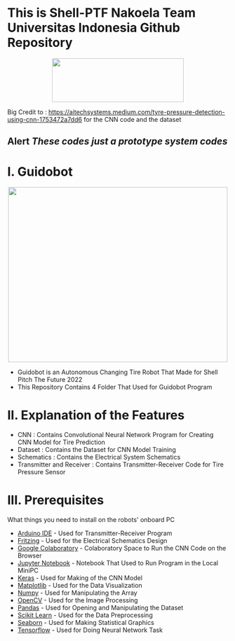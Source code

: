 
# This is Shell-PTF Nakoela Team Universitas Indonesia Github Repository <br />


<p align="center">
  <img width="300" height="100" src="https://bem.ui.ac.id/wp-content/uploads/2021/07/Logo-UI-SMV-A.-Shelina-Adjani.png">
</p>


Big Credit to : https://aitechsystems.medium.com/tyre-pressure-detection-using-cnn-1753472a7dd6 for the CNN code and the dataset <br />

## Alert *These codes just a prototype system codes*

# I. Guidobot <br />

<p align="center">
  <img width = "500" height = "400" src="https://user-images.githubusercontent.com/99890283/154802405-6d9962c1-79df-46fe-b42a-7cc3f0ec6955.jpeg">
</p>

* Guidobot is an Autonomous Changing Tire Robot That Made for Shell Pitch The Future 2022
* This Repository Contains 4 Folder That Used for Guidobot Program 

# II. Explanation of the Features

* CNN : Contains Convolutional Neural Network Program for Creating CNN Model for Tire Prediction <br />
* Dataset : Contains the Dataset for CNN Model Training
* Schematics : Contains the Electrical System Schematics <br />
* Transmitter and Receiver : Contains Transmitter-Receiver Code for Tire Pressure Sensor <br />

# III. Prerequisites

What things you need to install on the robots' onboard PC

* [Arduino IDE](https://ubuntu.com/tutorials/install-the-arduino-ide#1-overview) - Used for Transmitter-Receiver Program
* [Fritzing](https://fritzing.org/) - Used for the Electrical Schematics Design 
* [Google Colaboratory](https://colab.research.google.com) - Colaboratory Space to Run the CNN Code on the Browser
* [Jupyter Notebook](https://jupyter.org/) - Notebook That Used to Run Program in the Local MiniPC
* [Keras](https://keras.io/) - Used for Making of the CNN Model
* [Matplotlib](https://matplotlib.org/) - Used for the Data Visualization 
* [Numpy](https://numpy.org/) - Used for Manipulating the Array 
* [OpenCV](https://opencv.org/) - Used for the Image Processing 
* [Pandas](https://pandas.pydata.org/) - Used for Opening and Manipulating the Dataset
* [Scikit Learn](https://scikit-learn.org/stable/) - Used for the Data Preprocessing 
* [Seaborn](https://seaborn.pydata.org/) - Used for Making Statistical Graphics
* [Tensorflow](https://www.tensorflow.org/) - Used for Doing Neural Network Task 

